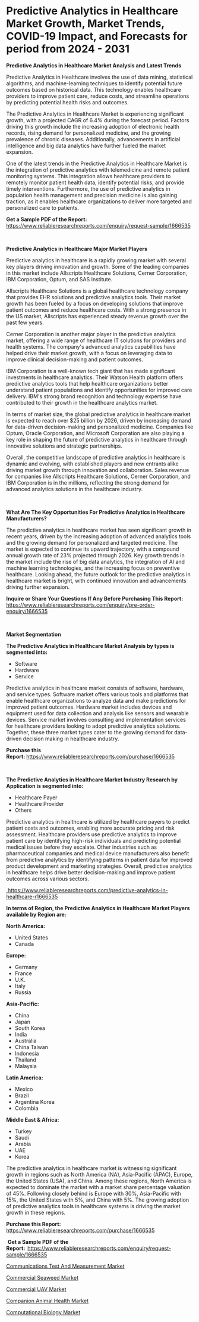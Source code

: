 <p><h1>Predictive Analytics in Healthcare Market Growth, Market Trends, COVID-19 Impact, and Forecasts for period from 2024 - 2031</h1></p><p><strong>Predictive Analytics in Healthcare Market Analysis and Latest Trends</strong></p>
<p><p>Predictive Analytics in Healthcare involves the use of data mining, statistical algorithms, and machine-learning techniques to identify potential future outcomes based on historical data. This technology enables healthcare providers to improve patient care, reduce costs, and streamline operations by predicting potential health risks and outcomes.</p><p>The Predictive Analytics in Healthcare Market is experiencing significant growth, with a projected CAGR of 6.4% during the forecast period. Factors driving this growth include the increasing adoption of electronic health records, rising demand for personalized medicine, and the growing prevalence of chronic diseases. Additionally, advancements in artificial intelligence and big data analytics have further fueled the market expansion.</p><p>One of the latest trends in the Predictive Analytics in Healthcare Market is the integration of predictive analytics with telemedicine and remote patient monitoring systems. This integration allows healthcare providers to remotely monitor patient health data, identify potential risks, and provide timely interventions. Furthermore, the use of predictive analytics in population health management and precision medicine is also gaining traction, as it enables healthcare organizations to deliver more targeted and personalized care to patients.</p></p>
<p><strong>Get a Sample PDF of the Report:&nbsp;</strong> <a href="https://www.reliableresearchreports.com/enquiry/request-sample/1666535">https://www.reliableresearchreports.com/enquiry/request-sample/1666535</a></p>
<p>&nbsp;</p>
<p><strong>Predictive Analytics in Healthcare Major Market Players</strong></p>
<p><p>Predictive analytics in healthcare is a rapidly growing market with several key players driving innovation and growth. Some of the leading companies in this market include Allscripts Healthcare Solutions, Cerner Corporation, IBM Corporation, Optum, and SAS Institute.</p><p>Allscripts Healthcare Solutions is a global healthcare technology company that provides EHR solutions and predictive analytics tools. Their market growth has been fueled by a focus on developing solutions that improve patient outcomes and reduce healthcare costs. With a strong presence in the US market, Allscripts has experienced steady revenue growth over the past few years.</p><p>Cerner Corporation is another major player in the predictive analytics market, offering a wide range of healthcare IT solutions for providers and health systems. The company's advanced analytics capabilities have helped drive their market growth, with a focus on leveraging data to improve clinical decision-making and patient outcomes.</p><p>IBM Corporation is a well-known tech giant that has made significant investments in healthcare analytics. Their Watson Health platform offers predictive analytics tools that help healthcare organizations better understand patient populations and identify opportunities for improved care delivery. IBM's strong brand recognition and technology expertise have contributed to their growth in the healthcare analytics market.</p><p>In terms of market size, the global predictive analytics in healthcare market is expected to reach over $25 billion by 2026, driven by increasing demand for data-driven decision-making and personalized medicine. Companies like Optum, Oracle Corporation, and Microsoft Corporation are also playing a key role in shaping the future of predictive analytics in healthcare through innovative solutions and strategic partnerships.</p><p>Overall, the competitive landscape of predictive analytics in healthcare is dynamic and evolving, with established players and new entrants alike driving market growth through innovation and collaboration. Sales revenue for companies like Allscripts Healthcare Solutions, Cerner Corporation, and IBM Corporation is in the millions, reflecting the strong demand for advanced analytics solutions in the healthcare industry.</p></p>
<p>&nbsp;</p>
<p><strong>What Are The Key Opportunities For Predictive Analytics in Healthcare Manufacturers?</strong></p>
<p><p>The predictive analytics in healthcare market has seen significant growth in recent years, driven by the increasing adoption of advanced analytics tools and the growing demand for personalized and targeted medicine. The market is expected to continue its upward trajectory, with a compound annual growth rate of 23% projected through 2026. Key growth trends in the market include the rise of big data analytics, the integration of AI and machine learning technologies, and the increasing focus on preventive healthcare. Looking ahead, the future outlook for the predictive analytics in healthcare market is bright, with continued innovation and advancements driving further expansion.</p></p>
<p><strong>Inquire or Share Your Questions If Any Before Purchasing This Report:</strong> <a href="https://www.reliableresearchreports.com/enquiry/pre-order-enquiry/1666535">https://www.reliableresearchreports.com/enquiry/pre-order-enquiry/1666535</a></p>
<p>&nbsp;</p>
<p><strong>Market Segmentation</strong></p>
<p><strong>The Predictive Analytics in Healthcare Market Analysis by types is segmented into:</strong></p>
<p><ul><li>Software</li><li>Hardware</li><li>Service</li></ul></p>
<p><p>Predictive analytics in healthcare market consists of software, hardware, and service types. Software market offers various tools and platforms that enable healthcare organizations to analyze data and make predictions for improved patient outcomes. Hardware market includes devices and equipment used for data collection and analysis like sensors and wearable devices. Service market involves consulting and implementation services for healthcare providers looking to adopt predictive analytics solutions. Together, these three market types cater to the growing demand for data-driven decision making in healthcare industry.</p></p>
<p><strong>Purchase this Report:&nbsp;</strong><a href="https://www.reliableresearchreports.com/purchase/1666535">https://www.reliableresearchreports.com/purchase/1666535</a></p>
<p>&nbsp;</p>
<p><strong>The Predictive Analytics in Healthcare Market Industry Research by Application is segmented into:</strong></p>
<p><ul><li>Healthcare Payer</li><li>Healthcare Provider</li><li>Others</li></ul></p>
<p><p>Predictive analytics in healthcare is utilized by healthcare payers to predict patient costs and outcomes, enabling more accurate pricing and risk assessment. Healthcare providers use predictive analytics to improve patient care by identifying high-risk individuals and predicting potential medical issues before they escalate. Other industries such as pharmaceutical companies and medical device manufacturers also benefit from predictive analytics by identifying patterns in patient data for improved product development and marketing strategies. Overall, predictive analytics in healthcare helps drive better decision-making and improve patient outcomes across various sectors.</p></p>
<p><a href="https://www.reliableresearchreports.com/predictive-analytics-in-healthcare-r1666535">&nbsp;https://www.reliableresearchreports.com/predictive-analytics-in-healthcare-r1666535</a></p>
<p><strong>In terms of Region, the Predictive Analytics in Healthcare Market Players available by Region are:</strong></p>
<p>
    <p> <strong> North America: </strong>
        <ul>
            <li>United States</li>
            <li>Canada</li>
        </ul>
        </p> 
    <p> <strong> Europe: </strong>
        <ul>
            <li>Germany</li>
            <li>France</li>
            <li>U.K.</li>
            <li>Italy</li>
            <li>Russia</li>
        </ul>
        </p> 
    <p> <strong> Asia-Pacific: </strong>
        <ul>
            <li>China</li>
            <li>Japan</li>
            <li>South Korea</li>
            <li>India</li>
            <li>Australia</li>
            <li>China Taiwan</li>
            <li>Indonesia</li>
            <li>Thailand</li>
            <li>Malaysia</li>
        </ul>
        </p> 
    <p> <strong> Latin America: </strong>
        <ul>
            <li>Mexico</li>
            <li>Brazil</li>
            <li>Argentina Korea</li>
            <li>Colombia</li>
        </ul>
        </p> 
    <p> <strong> Middle East & Africa: </strong>
        <ul>
            <li>Turkey</li>
            <li>Saudi</li>
            <li>Arabia</li>
            <li>UAE</li>
            <li>Korea</li>
        </ul>
    </p>
    </p>
<p><p>The predictive analytics in healthcare market is witnessing significant growth in regions such as North America (NA), Asia-Pacific (APAC), Europe, the United States (USA), and China. Among these regions, North America is expected to dominate the market with a market share percentage valuation of 45%. Following closely behind is Europe with 30%, Asia-Pacific with 15%, the United States with 5%, and China with 5%. The growing adoption of predictive analytics tools in healthcare systems is driving the market growth in these regions.</p></p>
<p><strong>Purchase this Report: </strong><a href="https://www.reliableresearchreports.com/purchase/1666535">https://www.reliableresearchreports.com/purchase/1666535</a></p>
<p>&nbsp;<strong>Get a Sample PDF of the Report:&nbsp;&nbsp;</strong><a href="https://www.reliableresearchreports.com/enquiry/request-sample/1666535">https://www.reliableresearchreports.com/enquiry/request-sample/1666535</a></p>
<p><strong></strong></p>
<p><p><a href="https://github.com/ranaacryptoaddmin/Market-Research-Report-List-1/blob/main/communications-test-and-measurement-market.md">Communications Test And Measurement Market</a></p><p><a href="https://github.com/JordyBecker/Market-Research-Report-List-1/blob/main/commercial-seaweed-market.md">Commercial Seaweed Market</a></p><p><a href="https://github.com/jadenRaynor/Market-Research-Report-List-1/blob/main/commercial-uav-market.md">Commercial UAV Market</a></p><p><a href="https://github.com/RoccoManning/Market-Research-Report-List-6/blob/main/companion-animal-health-market.md">Companion Animal Health Market</a></p><p><a href="https://github.com/gulaimolin/Market-Research-Report-List-6/blob/main/computational-biology-market.md">Computational Biology Market</a></p></p>